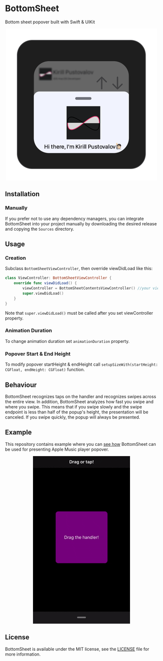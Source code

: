 # BottomSheet
Bottom sheet popover built with Swift & UIKit

<p align="center">  
<img src = "Assets/Logo.png" />

## Installation

### Manually
If you prefer not to use any dependency managers, you can integrate BottomSheet into your project manually by downloading the desired release and copying the `Sources` directory.

## Usage

### Creation
Subclass `BottomSheetViewController`, then override viewDidLoad like this:
```swift
class ViewController: BottomSheetViewController {
    override func viewDidLoad() {
        viewController = BottomSheetContentsViewController() //your view controller
        super.viewDidLoad()
    }
}
```
Note that `super.viewDidLoad()` must be called after you set viewController property.

### Animation Duration
To change animation duration set `animationDuration` property.

### Popover Start & End Height
To modify popover startHeight & endHeight call `setupSizeWith(startHeight: CGFloat, endHeight: CGFloat)` function.

## Behaviour
BottomSheet recognizes taps on the handler and recognizes swipes across the entire view.
In addition, BottomSheet analyzes how fast you swipe and where you swipe. This means that if you swipe slowly and the swipe endpoint is less than half of the popup's height, the presentation will be canceled. If you swipe quickly, the popup will always be presented.

## Example
This repository contains example where you can [see how](Example/ViewController.swift) BottomSheet can be used for presenting Apple Music player popover.
<p align="center">  
<img src = "Assets/Demo.gif" />
</p>

## License
BottomSheet is available under the MIT license, see the [LICENSE](LICENSE) file for more information.
